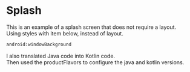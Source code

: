 # Splash

This is an example of a splash screen that does not require a layout.  
Using styles with item below, instead of layout.  

```xml
android:windowBackground
```

I also translated Java code into Kotlin code.  
Then used the productFlavors to configure the java and kotlin versions.
